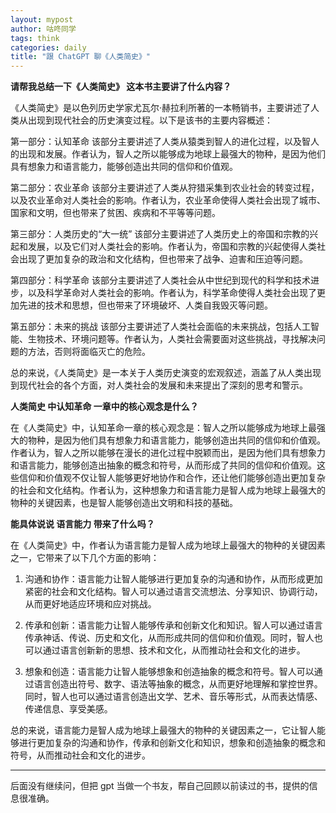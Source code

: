 ```yaml
---
layout: mypost
author: 咕咚同学
tags: think 
categories: daily
title: "跟 ChatGPT 聊《人类简史》"
---
```


**请帮我总结一下《人类简史》 这本书主要讲了什么内容？**

《人类简史》是以色列历史学家尤瓦尔·赫拉利所著的一本畅销书，主要讲述了人类从出现到现代社会的历史演变过程。以下是该书的主要内容概述：

 第一部分：认知革命 该部分主要讲述了人类从猿类到智人的进化过程，以及智人的出现和发展。作者认为，智人之所以能够成为地球上最强大的物种，是因为他们具有想象力和语言能力，能够创造出共同的信仰和价值观。

 第二部分：农业革命 该部分主要讲述了人类从狩猎采集到农业社会的转变过程，以及农业革命对人类社会的影响。作者认为，农业革命使得人类社会出现了城市、国家和文明，但也带来了贫困、疾病和不平等等问题。

 第三部分：人类历史的“大一统” 该部分主要讲述了人类历史上的帝国和宗教的兴起和发展，以及它们对人类社会的影响。作者认为，帝国和宗教的兴起使得人类社会出现了更加复杂的政治和文化结构，但也带来了战争、迫害和压迫等问题。

 第四部分：科学革命 该部分主要讲述了人类社会从中世纪到现代的科学和技术进步，以及科学革命对人类社会的影响。作者认为，科学革命使得人类社会出现了更加先进的技术和思想，但也带来了环境破坏、人类自我毁灭等问题。

 第五部分：未来的挑战 该部分主要讲述了人类社会面临的未来挑战，包括人工智能、生物技术、环境问题等。作者认为，人类社会需要面对这些挑战，寻找解决问题的方法，否则将面临灭亡的危险。

 总的来说，《人类简史》是一本关于人类历史演变的宏观叙述，涵盖了从人类出现到现代社会的各个方面，对人类社会的发展和未来提出了深刻的思考和警示。

**人类简史 中认知革命 一章中的核心观念是什么？**

在《人类简史》中，认知革命一章的核心观念是：智人之所以能够成为地球上最强大的物种，是因为他们具有想象力和语言能力，能够创造出共同的信仰和价值观。作者认为，智人之所以能够在漫长的进化过程中脱颖而出，是因为他们具有想象力和语言能力，能够创造出抽象的概念和符号，从而形成了共同的信仰和价值观。这些信仰和价值观不仅让智人能够更好地协作和合作，还让他们能够创造出更加复杂的社会和文化结构。作者认为，这种想象力和语言能力是智人成为地球上最强大的物种的关键因素，也是智人能够创造出文明和科技的基础。

**能具体说说 语言能力 带来了什么吗？**

在《人类简史》中，作者认为语言能力是智人成为地球上最强大的物种的关键因素之一，它带来了以下几个方面的影响：

 1. 沟通和协作：语言能力让智人能够进行更加复杂的沟通和协作，从而形成更加紧密的社会和文化结构。智人可以通过语言交流想法、分享知识、协调行动，从而更好地适应环境和应对挑战。

 2. 传承和创新：语言能力让智人能够传承和创新文化和知识。智人可以通过语言传承神话、传说、历史和文化，从而形成共同的信仰和价值观。同时，智人也可以通过语言创新新的思想、技术和文化，从而推动社会和文化的进步。

 3. 想象和创造：语言能力让智人能够想象和创造抽象的概念和符号。智人可以通过语言创造出符号、数字、语法等抽象的概念，从而更好地理解和掌控世界。同时，智人也可以通过语言创造出文学、艺术、音乐等形式，从而表达情感、传递信息、享受美感。


 总的来说，语言能力是智人成为地球上最强大的物种的关键因素之一，它让智人能够进行更加复杂的沟通和协作，传承和创新文化和知识，想象和创造抽象的概念和符号，从而推动社会和文化的进步。

---
后面没有继续问，但把 gpt 当做一个书友，帮自己回顾以前读过的书，提供的信息很准确。